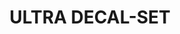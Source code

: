 ---
layout: product
title: "ULTRA DECAL-SET"
price: "650" 
desc: "Sredstvo za omekšavanje dekala"
img_path: "/assets/img/A.MIG-2029.jpg"
brand: "AMMO"
available: false
special_offer: true
new: false
soon: false
cat: "070000"
subcat: "070100"
subsubcat: "070105"
sifra: "A.MIG-2029"
popular: false
---